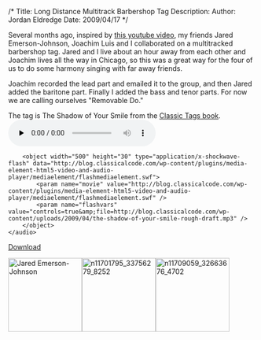 /*
Title: Long Distance Multitrack Barbershop Tag
Description:
Author: Jordan Eldredge
Date: 2009/04/17
*/

Several months ago, inspired by <a href="http://www.youtube.com/watch?v=L8CwvvDzLC4">this youtube video</a>, my friends Jared Emerson-Johnson, Joachim Luis and I collaborated on a multitracked barbershop tag. Jared and I live about an hour away from each other and Joachim lives all the way in Chicago, so this was a great way for the four of us to do some harmony singing with far away friends.

Joachim recorded the lead part and emailed it to the group, and then Jared added the baritone part. Finally I added the bass and tenor parts. For now we are calling ourselves "Removable Do."

The tag is The Shadow of Your Smile from the <a href="http://www.stampedecitychorus.com/classic_tags_men2.pdf">Classic Tags book</a>.
	<audio id="wp_mep_31" src="http://blog.classicalcode.com/wp-content/uploads/2009/04/the-shadow-of-your-smile-rough-draft.mp3" type="audio/mp3"    controls="controls" preload="none"  >
		
		
		
		
		
		
		
		<object width="500" height="30" type="application/x-shockwave-flash" data="http://blog.classicalcode.com/wp-content/plugins/media-element-html5-video-and-audio-player/mediaelement/flashmediaelement.swf">
			<param name="movie" value="http://blog.classicalcode.com/wp-content/plugins/media-element-html5-video-and-audio-player/mediaelement/flashmediaelement.swf" />
			<param name="flashvars" value="controls=true&amp;file=http://blog.classicalcode.com/wp-content/uploads/2009/04/the-shadow-of-your-smile-rough-draft.mp3" />			
		</object>		
	</audio>
<script type="text/javascript">
jQuery(document).ready(function($) {
	$('#wp_mep_31').mediaelementplayer({
		m:1
		
		,features: ['playpause','current','progress','duration','volume','tracks','fullscreen']
		,audioWidth:500,audioHeight:30
	});
});
</script>

<a href="http://blog.classicalcode.com/wp-content/uploads/2009/04/the-shadow-of-your-smile-rough-draft.mp3">Download</a>

<img class="size-thumbnail wp-image-428" title="Jared Emerson-Johnson" src="http://blog.classicalcode.com/wp-content/uploads/2009/04/3232_78443295876_634005876_2167803_6547970_n-150x150.jpg" alt="Jared Emerson-Johnson" width="150" height="150" /><img class="size-thumbnail wp-image-426" title="Jordan Eldredge" src="http://blog.classicalcode.com/wp-content/uploads/2009/04/n11701795_33756279_8252-150x150.jpg" alt="n11701795_33756279_8252" width="150" height="150" /><img class="size-thumbnail wp-image-427" title="Joachim Luis" src="http://blog.classicalcode.com/wp-content/uploads/2009/04/n11709059_32663676_4702-150x150.jpg" alt="n11709059_32663676_4702" width="150" height="150" />